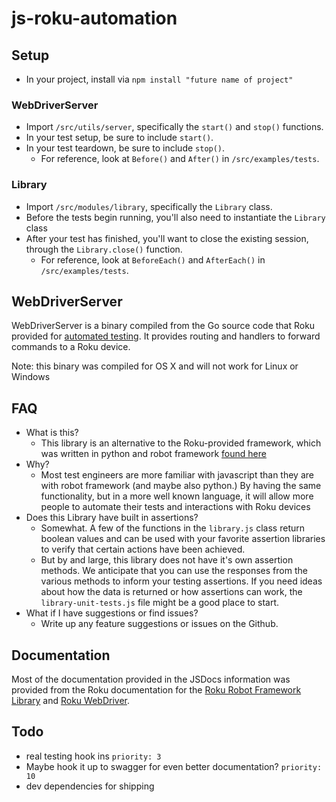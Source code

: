 # js-roku-automation

## Setup

- In your project, install via `npm install "future name of project"`

### WebDriverServer

- Import `/src/utils/server`, specifically the `start()` and `stop()` functions.
- In your test setup, be sure to include `start()`.
- In your test teardown, be sure to include `stop()`.
  - For reference, look at `Before()` and `After()` in `/src/examples/tests`.

### Library

- Import `/src/modules/library`, specifically the `Library` class.
- Before the tests begin running, you'll also need to instantiate the `Library` class
- After your test has finished, you'll want to close the existing session, through the `Library.close()` function.
  - For reference, look at `BeforeEach()` and `AfterEach()` in `/src/examples/tests`.

## WebDriverServer

WebDriverServer is a binary compiled from the Go source code that Roku provided for [automated testing](https://github.com/rokudev/automated-channel-testing). It provides routing and handlers to forward commands to a Roku device.

Note: this binary was compiled for OS X and will not work for Linux or Windows

## FAQ

- What is this?
  - This library is an alternative to the Roku-provided framework, which was written in python and robot framework [found here](https://github.com/rokudev/automated-channel-testing)
- Why?
  - Most test engineers are more familiar with javascript than they are with robot framework (and maybe also python.) By having the same functionality, but in a more well known language, it will allow more people to automate their tests and interactions with Roku devices
- Does this Library have built in assertions?
  - Somewhat. A few of the functions in the `library.js` class return boolean values and can be used with your favorite assertion libraries to verify that certain actions have been achieved.
  - But by and large, this library does not have it's own assertion methods. We anticipate that you can use the responses from the various methods to inform your testing assertions. If you need ideas about how the data is returned or how assertions can work, the `library-unit-tests.js` file might be a good place to start.
- What if I have suggestions or find issues?
  - Write up any feature suggestions or issues on the Github.

## Documentation

Most of the documentation provided in the JSDocs information was provided from the Roku documentation for the [Roku Robot Framework Library](https://developer.roku.com/en-ca/docs/developer-program/dev-tools/automated-channel-testing/robot-framework-library.md) and [Roku WebDriver](https://developer.roku.com/en-ca/docs/developer-program/dev-tools/automated-channel-testing/web-driver.md).

## Todo

- real testing hook ins `priority: 3`
- Maybe hook it up to swagger for even better documentation? `priority: 10`
- dev dependencies for shipping
